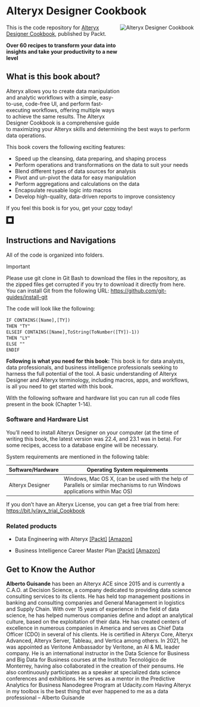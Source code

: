 # Alteryx Designer Cookbook

<a href="https://www.packtpub.com/product/alteryx-designer-cookbook/9781804615089?utm_source=github&utm_medium=repository&utm_id=9781804615089"><img src="https://content.packt.com/B19144/cover_image_small.jpg" alt="Alteryx Designer Cookbook" height="256px" align="right"></a>

This is the code repository for [Alteryx Designer Cookbook](https://www.packtpub.com/product/alteryx-designer-cookbook/9781804615089?utm_source=github&utm_medium=repository&utm_id=9781804615089), published by Packt.

**Over 60 recipes to transform your data into insights and take your productivity to a new level**

## What is this book about?
Alteryx allows you to create data manipulation and analytic workflows with a simple, easy-to-use, code-free UI, and perform fast-executing workflows, offering multiple ways to achieve the same results. The Alteryx Designer Cookbook is a comprehensive guide to maximizing your Alteryx skills and determining the best ways to perform data operations.

This book covers the following exciting features: 
* Speed up the cleansing, data preparing, and shaping process
* Perform operations and transformations on the data to suit your needs
* Blend different types of data sources for analysis
* Pivot and un-pivot the data for easy manipulation
* Perform aggregations and calculations on the data
* Encapsulate reusable logic into macros
* Develop high-quality, data-driven reports to improve consistency

If you feel this book is for you, get your [copy](https://www.amazon.com/dp/1804615080) today!

<a href="https://www.packtpub.com/?utm_source=github&utm_medium=banner&utm_campaign=GitHubBanner"><img src="https://raw.githubusercontent.com/PacktPublishing/GitHub/master/GitHub.png" 
alt="https://www.packtpub.com/" border="5" /></a>


## Instructions and Navigations
All of the code is organized into folders.
> [!IMPORTANT]  
> Please use git clone in Git Bash to download the files in the repository, as the zipped files get corrupted if you try to download it directly from here. You can install Git from the following URL: https://github.com/git-guides/install-git

The code will look like the following:
```
IF CONTAINS([Name],[TY])
THEN "TY"
ELSEIF CONTAINS([Name],ToString(ToNumber([TY])-1))
THEN "LY"
ELSE ""
ENDIF
```


**Following is what you need for this book:**
This book is for data analysts, data professionals, and business intelligence professionals seeking to harness the full potential of the tool. A basic understanding of Alteryx Designer and Alteryx terminology, including macros, apps, and workflows, is all you need to get started with this book.	

With the following software and hardware list you can run all code files present in the book (Chapter 1-14).


### Software and Hardware List

You’ll need to install Alteryx Designer on your computer (at the time of writing this book, the latest
version was 22.4, and 23.1 was in beta).
For some recipes, access to a database engine will be necessary.

System requirements are mentioned in the following table:

| Software/Hardware                              | Operating System requirements      |
| ------------------------------------           | -----------------------------------|
| Alteryx Designer                               | Windows, Mac OS X, (can be used with the help of Parallels or similar mechanisms to run Windows applications within Mac OS) |

If you don’t have an Alteryx License, you can get a free trial from here: https://bit.ly/ayx_trial_Cookbook


### Related products <Other books you may enjoy>
* Data Engineering with Alteryx [[Packt]](https://www.packtpub.com/product/data-engineering-with-alteryx/9781803236483) [[Amazon]](https://www.amazon.com/dp/1803236485)

* Business Intelligence Career Master Plan [[Packt]](https://www.packtpub.com/product/business-intelligence-career-master-plan/9781801077958) [[Amazon]](https://www.amazon.com/dp/1801077959)

## Get to Know the Author
**Alberto Guisande**
has been an Alteryx ACE since 2015 and is currently a C.A.O. at Decision Science,
a company dedicated to providing data science consulting services to its clients. He has held top
management positions in banking and consulting companies and General Management in logistics
and Supply Chain.
With over 15 years of experience in the field of data science, he has helped numerous companies
define and adopt an analytical culture, based on the exploitation of their data. He has created centers
of excellence in numerous companies in America and serves as Chief Data Officer (CDO) in several
of his clients.
He is certified in Alteryx Core, Alteryx Advanced, Alteryx Server, Tableau, and Vertica among others.
In 2021, he was appointed as Veritone Ambassador by Veritone, an AI & ML leader company.
He is an international instructor in the Data Science for Business and Big Data for Business courses
at the Instituto Tecnológico de Monterrey, having also collaborated in the creation of their pensums.
He also continuously participates as a speaker at specialized data science conferences and exhibitions.
He serves as a mentor in the Predictive Analytics for Business Nanodegree Program at Udacity.com
Having Alteryx in my toolbox is the best thing that ever happened to me as a data professional – Alberto Guisande
